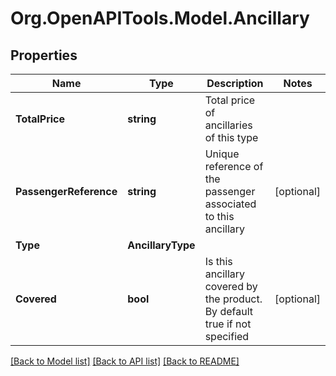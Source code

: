 # Org.OpenAPITools.Model.Ancillary

## Properties

Name | Type | Description | Notes
------------ | ------------- | ------------- | -------------
**TotalPrice** | **string** | Total price of ancillaries of this type | 
**PassengerReference** | **string** | Unique reference of the passenger associated to this ancillary | [optional] 
**Type** | **AncillaryType** |  | 
**Covered** | **bool** | Is this ancillary covered by the product. By default true if not specified | [optional] 

[[Back to Model list]](../README.md#documentation-for-models) [[Back to API list]](../README.md#documentation-for-api-endpoints) [[Back to README]](../README.md)

